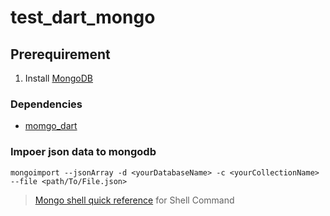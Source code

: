 # test_dart_mongo

## Prerequirement
1. Install [MongoDB](https://docs.mongodb.com/manual/administration/install-community/)

### Dependencies
- [momgo_dart](https://pub.dev/packages/mongo_dart/install)

### Impoer json data to mongodb
```
mongoimport --jsonArray -d <yourDatabaseName> -c <yourCollectionName> --file <path/To/File.json>
```

> [Mongo shell quick reference](https://docs.mongodb.com/manual/reference/mongo-shell/) for Shell Command